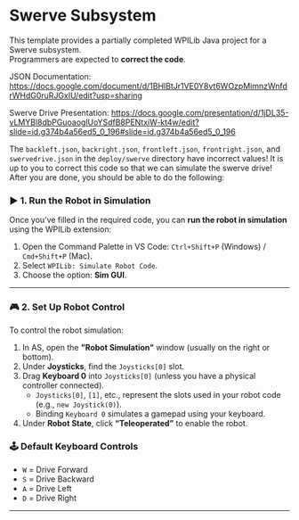 # Swerve Subsystem

This template provides a partially completed WPILib Java project for a Swerve subsystem.  
Programmers are expected to **correct the code**.

JSON Documentation:
https://docs.google.com/document/d/1BHlBtJr1VE0Y8vt6WOzpMimnzWnfdrWHdG0ruRJGxIU/edit?usp=sharing

Swerve Drive Presentation:
https://docs.google.com/presentation/d/1jDL35-vLMYBl8dbPGuoaoglUoYSdfB8PENtxiW-kt4w/edit?slide=id.g374b4a56ed5_0_196#slide=id.g374b4a56ed5_0_196

The `backleft.json`, `backright.json`, `frontleft.json`, `frontright.json`, and `swervedrive.json` in the `deploy/swerve` directory have incorrect values! It is up to you to correct this code so that we can simulate the swerve drive! After you are done, you should be able to do the following:


### ▶️ 1. Run the Robot in Simulation

Once you’ve filled in the required code, you can **run the robot in simulation** using the WPILib extension:

1. Open the Command Palette in VS Code: `Ctrl+Shift+P` (Windows) / `Cmd+Shift+P` (Mac).
2. Select `WPILib: Simulate Robot Code`.
3. Choose the option: **Sim GUI**.

---

### 🎮 2. Set Up Robot Control

To control the robot simulation:

1. In AS, open the **"Robot Simulation"** window (usually on the right or bottom).
2. Under **Joysticks**, find the `Joysticks[0]` slot.
3. Drag **Keyboard 0** into `Joysticks[0]` (unless you have a physical controller connected).
   - `Joysticks[0]`, `[1]`, etc., represent the slots used in your robot code (e.g., `new Joystick(0)`).
   - Binding `Keyboard 0` simulates a gamepad using your keyboard.
4. Under **Robot State**, click **“Teleoperated”** to enable the robot.

### 🕹️ Default Keyboard Controls

- `W` = Drive Forward  
- `S` = Drive Backward  
- `A` = Drive Left  
- `D` = Drive Right

---
